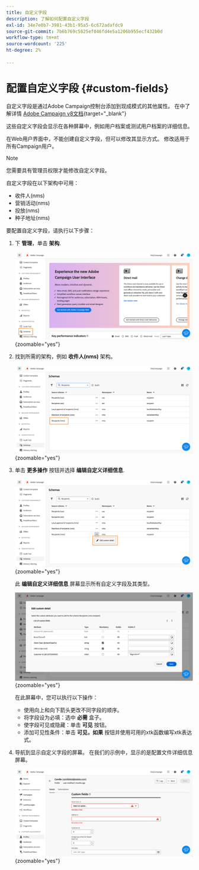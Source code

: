 ```yaml
---
title: 自定义字段
description: 了解如何配置自定义字段
exl-id: 34e7e0b7-3981-43b1-95a5-6c672adafdc9
source-git-commit: 7b6b769c5825ef046fd4e5a1206b955ecf432b0d
workflow-type: tm+mt
source-wordcount: '225'
ht-degree: 2%

---
```


# 配置自定义字段 {#custom-fields}

自定义字段是通过Adobe Campaign控制台添加到现成模式的其他属性。 在中了解详情 [Adobe Campaign v8文档](https://experienceleague.adobe.com/docs/campaign/campaign-v8/developer/shemas-forms/extend-schema.html){target="_blank"}

这些自定义字段会显示在各种屏幕中，例如用户档案或测试用户档案的详细信息。

在Web用户界面中，不能创建自定义字段，但可以修改其显示方式。 修改适用于所有Campaign用户。

>[!NOTE]
>
>您需要具有管理员权限才能修改自定义字段。

自定义字段在以下架构中可用：

* 收件人(nms)
* 营销活动(nms)
* 投放(nms)
* 种子地址(nms)

要配置自定义字段，请执行以下步骤：

1. 下 **管理**，单击 **架构**.

   ![](assets/custom-fields.png){zoomable="yes"}

1. 找到所需的架构，例如 **收件人(nms)** 架构。

   ![](assets/custom-fields2.png){zoomable="yes"}

1. 单击 **更多操作** 按钮并选择 **编辑自定义详细信息**.

   ![](assets/custom-fields3.png){zoomable="yes"}

   此 **编辑自定义详细信息** 屏幕显示所有自定义字段及其类型。

   ![](assets/custom-fields4.png){zoomable="yes"}

   在此屏幕中，您可以执行以下操作：

   * 使用向上和向下箭头更改不同字段的顺序。
   * 将字段设为必填：选中 **必需** 盒子。
   * 使字段可见或隐藏：单击 **可见** 按钮。
   * 添加可见性条件：单击 **可见，如果** 按钮并使用可用的xtk函数编写xtk表达式。

1. 导航到显示自定义字段的屏幕。 在我们的示例中，显示的是配置文件详细信息屏幕。

   ![](assets/custom-fields5.png){zoomable="yes"}
